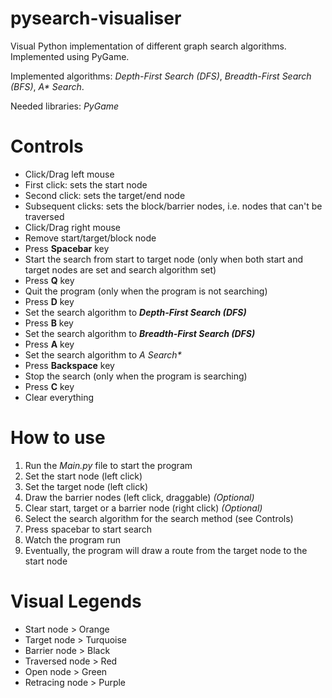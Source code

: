 # pysearch-visualiser
Visual Python implementation of different graph search algorithms. Implemented using PyGame.

Implemented algorithms: *Depth-First Search (DFS)*, *Breadth-First Search (BFS)*, *A\* Search*.

Needed libraries: *PyGame*

# Controls
* Click/Drag left mouse
 * First click: sets the start node
 * Second click: sets the target/end node
 * Subsequent clicks: sets the block/barrier nodes, i.e. nodes that can't be traversed
* Click/Drag right mouse
 * Remove start/target/block node
* Press **Spacebar** key
 * Start the search from start to target node (only when both start and target nodes are set and search algorithm set)
* Press **Q** key
 * Quit the program (only when the program is not searching)
* Press **D** key
 * Set the search algorithm to _**Depth-First Search (DFS)**_
* Press **B** key
 * Set the search algorithm to _**Breadth-First Search (DFS)**_
* Press **A** key
 * Set the search algorithm to _**A* Search**_
* Press **Backspace** key
 * Stop the search (only when the program is searching)
* Press **C** key
 * Clear everything
 
# How to use
1. Run the _*Main.py*_ file to start the program
2. Set the start node (left click)
3. Set the target node (left click)
4. Draw the barrier nodes (left click, draggable) *(Optional)*
5. Clear start, target or a barrier node (right click) *(Optional)*
6. Select the search algorithm for the search method (see Controls)
7. Press spacebar to start search
8. Watch the program run
9. Eventually, the program will draw a route from the target node to the start node


# Visual Legends
* Start node > Orange
* Target node > Turquoise
* Barrier node > Black
* Traversed node > Red
* Open node > Green
* Retracing node > Purple
